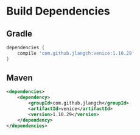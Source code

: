 # Build Dependencies


## Gradle

```groovy
dependencies {
    compile 'com.github.jlangch:venice:1.10.29'
}
```

## Maven

```xml
<dependencies>
    <dependency>
        <groupId>com.github.jlangch</groupId>
        <artifactId>venice</artifactId>
        <version>1.10.29</version>
    </dependency>
</dependencies>
```
